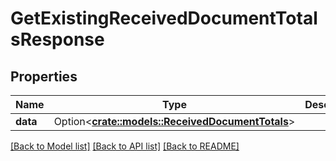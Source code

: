 # GetExistingReceivedDocumentTotalsResponse

## Properties

Name | Type | Description | Notes
------------ | ------------- | ------------- | -------------
**data** | Option<[**crate::models::ReceivedDocumentTotals**](ReceivedDocumentTotals.md)> |  | [optional]

[[Back to Model list]](../README.md#documentation-for-models) [[Back to API list]](../README.md#documentation-for-api-endpoints) [[Back to README]](../README.md)


